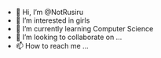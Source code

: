 - 👋 Hi, I’m @NotRusiru
- 👀 I’m interested in girls
- 🌱 I’m currently learning Computer Science
- 💞️ I’m looking to collaborate on ...
- 📫 How to reach me ...

<!---
NotRusiru/NotRusiru is a ✨ special ✨ repository because its `README.md` (this file) appears on your GitHub profile.
You can click the Preview link to take a look at your changes.
--->
